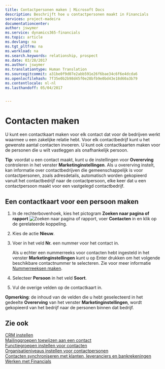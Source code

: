 ```yaml
---
title: Contactpersonen maken | Microsoft Docs
description: Beschrijft hoe u contactpersonen maakt in Financials
services: project-madeira
documentationcenter: 
author: jswymer
ms.service: dynamics365-financials
ms.topic: article
ms.devlang: na
ms.tgt_pltfrm: na
ms.workload: na
ms.search.keywords: relationship, prospect
ms.date: 03/28/2017
ms.author: jswymer
ms.translationtype: Human Translation
ms.sourcegitcommit: a31be0f9d07e2abb591e26f6bae34c6f6e4dcda6
ms.openlocfilehash: 7f35e0b2b98d45f0e28bfb9e0bd43e18d60a3b79
ms.contentlocale: nl-nl
ms.lasthandoff: 05/04/2017


---
```

# <a name="create-contact-persons"></a>Contacten maken
U kunt een contactkaart maken voor elk contact dat voor de bedrijven werkt waarmee u een zakelijke relatie hebt. Voor elk contactbedrijf kunt u het gewenste aantal contacten invoeren. U kunt ook contactkaarten maken voor de personen die u wilt vastleggen als onafhankelijk persoon.

**Tip**: voordat u een contact maakt, kunt u de instellingen voor **Overerving** controleren in het venster **Marketinginstellingen**. Als u overerving instelt, kan informatie over contactbedrijven die gemeenschappelijk is voor contactpersonen, zoals adresdetails, automatisch worden gekopieerd vanuit het contactbedrijf naar de contactpersoon, elke keer dat u een contactpersoon maakt voor een vastgelegd contactbedrijf.

## <a name="to-create-a-contact-card-for-a-person"></a>Een contactkaart voor een persoon maken
1. In de rechterbovenhoek, kies het pictogram **Zoeken naar pagina of rapport** ![Zoeken naar pagina of rapport](media/ui-search/search_small.png "Pictogram Zoeken naar pagina of rapport"), voer **Contacten** in en klik op de gerelateerde koppeling.
2. Kies de actie **Nieuw**.
3. Voer in het veld **Nr.** een nummer voor het contact in.

    Als u echter een nummerreeks voor contacten hebt ingesteld in het venster **Marketinginstellingen** kunt u op Enter drukken om het volgende beschikbare contactnummer te selecteren. Zie voor meer informatie [Nummerreeksen maken](ui-create-number-series.md).
4. Selecteer **Persoon** in het veld **Soort**.
5. Vul de overige velden op de contactkaart in.

**Opmerking**: de inhoud van de velden die u hebt geselecteerd in het gedeelte **Overerving** van het venster **Marketinginstellingen**, wordt gekopieerd van het bedrijf naar de personen binnen dat bedrijf.

## <a name="see-also"></a>Zie ook
[CRM instellen](marketing-setup-marketing.md)  
[Mailinggroepen toewijzen aan een contact](marketing-mailing-groups.md#AssignMailGroupContact)  
[Functiegroepen instellen voor contacten](marketing-job-responsibilities.md)  
[Organisatieniveaus instellen voor contactpersonen](marketing-organizational-levels.md)  
[Contacten synchroniseren met klanten, leveranciers en bankrekeningen](marketing-synchronize-contacts-customers-vendors-bank-accounts.md)  
[Werken met Financials](ui-work-product.md)  

